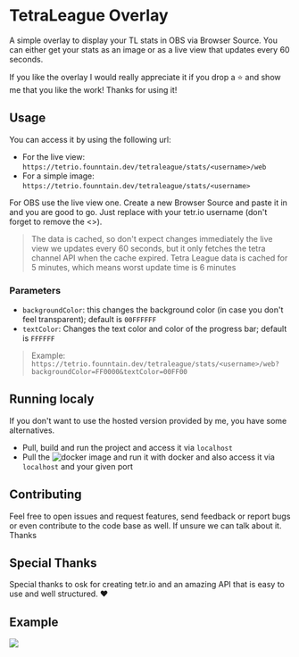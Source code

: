 # TetraLeague Overlay
A simple overlay to display your TL stats in OBS via Browser Source.
You can either get your stats as an image or as a live view that updates every 60 seconds.

If you like the overlay I would really appreciate it if you drop a ⭐ and show me that you like the work! Thanks for using it!

## Usage
You can access it by using the following url:
- For the live view: `https://tetrio.founntain.dev/tetraleague/stats/<username>/web`
- For a simple image: `https://tetrio.founntain.dev/tetraleague/stats/<username>`

For OBS use the live view one. Create a new Browser Source and paste it in and you are good to go. Just replace <username> with your tetr.io username (don't forget to remove the <>).

> The data is cached, so don't expect changes immediately the live view we updates every 60 seconds, but it only fetches the tetra channel API when the cache expired. Tetra League data is cached for 5 minutes, which means worst update time is 6 minutes

### Parameters
- `backgroundColor`: this changes the background color (in case you don't feel transparent); default is `00FFFFFF`
- `textColor`: Changes the text color and color of the progress bar; default is `FFFFFF`
> Example: `https://tetrio.founntain.dev/tetraleague/stats/<username>/web?backgroundColor=FF0000&textColor=00FF00`

## Running localy
If you don't want to use the hosted version provided by me, you have some alternatives.
- Pull, build and run the project and access it via `localhost`
- Pull the ![docker image](https://hub.docker.com/repository/docker/founntain/tetraleague.overlay.api/general) and run it with docker and also access it via `localhost` and your given port

## Contributing
Feel free to open issues and request features, send feedback or report bugs or even contribute to the code base as well.
If unsure we can talk about it. Thanks

## Special Thanks
Special thanks to osk for creating tetr.io and an amazing API that is easy to use and well structured. ❤️

## Example
![](https://tetrio.founntain.dev/tetraleague/stats/founntain)
